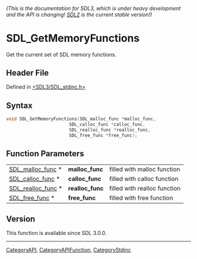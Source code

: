 ###### (This is the documentation for SDL3, which is under heavy development and the API is changing! [SDL2](https://wiki.libsdl.org/SDL2/) is the current stable version!)
# SDL_GetMemoryFunctions

Get the current set of SDL memory functions.

## Header File

Defined in [<SDL3/SDL_stdinc.h>](https://github.com/libsdl-org/SDL/blob/main/include/SDL3/SDL_stdinc.h)

## Syntax

```c
void SDL_GetMemoryFunctions(SDL_malloc_func *malloc_func,
                        SDL_calloc_func *calloc_func,
                        SDL_realloc_func *realloc_func,
                        SDL_free_func *free_func);
```

## Function Parameters

|                                        |                  |                              |
| -------------------------------------- | ---------------- | ---------------------------- |
| [SDL_malloc_func](SDL_malloc_func) *   | **malloc_func**  | filled with malloc function  |
| [SDL_calloc_func](SDL_calloc_func) *   | **calloc_func**  | filled with calloc function  |
| [SDL_realloc_func](SDL_realloc_func) * | **realloc_func** | filled with realloc function |
| [SDL_free_func](SDL_free_func) *       | **free_func**    | filled with free function    |

## Version

This function is available since SDL 3.0.0.

----
[CategoryAPI](CategoryAPI), [CategoryAPIFunction](CategoryAPIFunction), [CategoryStdinc](CategoryStdinc)

